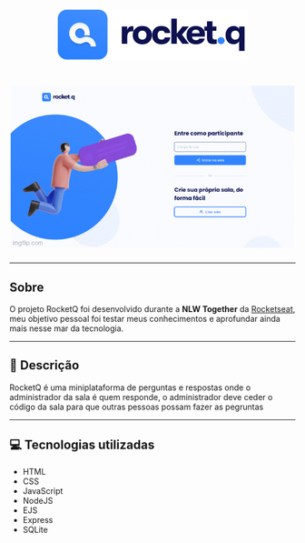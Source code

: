 <h1 align="center">
    <img src="/public/images/logo.svg">
</h1>

<h1 align="center">
    <img src="/public/images/gif.gif">
</h1>

---

## Sobre

O projeto RocketQ foi desenvolvido durante a **NLW Together** da [Rocketseat](https://www.rocketseat.com.br/), meu objetivo pessoal foi testar meus conhecimentos e aprofundar ainda mais nesse mar da tecnologia.

---

## 📝 Descrição

RocketQ é uma miniplataforma de perguntas e respostas onde o administrador da sala é quem responde, o administrador deve ceder o código da sala para que outras pessoas possam fazer as pegruntas

---

## 💻 Tecnologias utilizadas

- HTML
- CSS
- JavaScript
- NodeJS
- EJS
- Express
- SQLite

